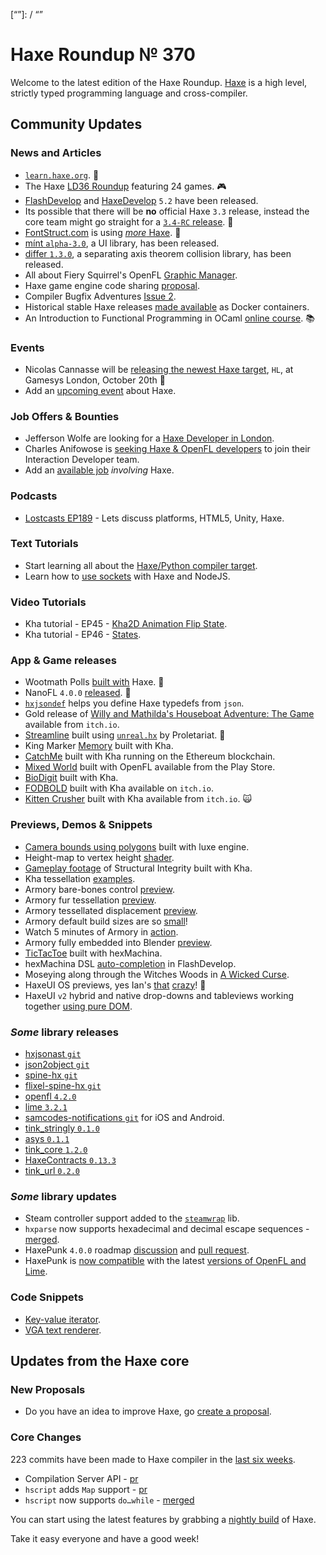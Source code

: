 [_template]: ../templates/roundup.html
[date]: / "2016-10-08 11:04:00"
[modified]: / "2016-10-09 09:50:00"
[published]: / "2016-10-09 10:00:00"
[description]: / "The latest news covering the Haxe community, featuring learn.haxe.org, LD36 roundup, mínt, differ, HaxeDevelop, the newest compiler target and more!"
[“”]: / “”

# Haxe Roundup № 370

Welcome to the latest edition of the Haxe Roundup. [Haxe](http://haxe.org/?utm_source=haxe.io) is a high level, strictly typed programming language and cross-compiler.

## Community Updates

### News and Articles

- [`learn.haxe.org`](http://learn.haxe.org/). :tada:
- The Haxe [LD36 Roundup](https://haxe.io/ld/36/) featuring 24 games. :video_game:
- [FlashDevelop](http://www.flashdevelop.org/community/viewtopic.php?f=11&t=12683&utm_content=buffer800ef&utm_medium=social&utm_source=twitter.com&utm_campaign=buffer) and [HaxeDevelop](http://haxedevelop.org/blog/2016-09-19/opening-doors.html) `5.2` have been released.
- Its possible that there will be __no__ official Haxe `3.3` release, instead the core team might go straight for a [`3.4-RC` release](https://groups.google.com/d/msg/haxelang/bj-3ANrTmSQ/-GbbqM4zAgAJ). :star2:
- [FontStruct.com](http://fontstruct.com/) is using [_more_ Haxe](https://groups.google.com/d/msg/haxelang/UmC4-qMzP9c/hZY8KnUmBAAJ). :star2:
- [mínt `alpha-3.0`](https://twitter.com/snowkitorg/status/773113374645321728), a UI library, has been released.
- [differ `1.3.0`](https://twitter.com/snowkitorg/status/777703311474589696), a separating axis theorem collision library, has been released.
- All about Fiery Squirrel's OpenFL [Graphic Manager](https://twitter.com/fierysquirrel/status/771588580397375488).
- Haxe game engine code sharing [proposal](https://groups.google.com/d/msg/haxelang/UWqMotIHnYo/DMuDeRpRBAAJ).
- Compiler Bugfix Adventures [Issue 2](https://twitter.com/cambiatajonas/status/783395440343613440).
- Historical stable Haxe releases [made available](https://twitter.com/kevinresol/status/783676476075876353) as Docker containers.
- An Introduction to Functional Programming in OCaml [online course](https://twitter.com/MatthijsKamstra/status/772386787633299456). :books:

### Events

- Nicolas Cannasse will be [releasing the newest Haxe target](https://twitter.com/ncannasse/status/781461240497397760), `HL`, at Gamesys London, October 20th :star2: 
- Add an [upcoming event](https://github.com/skial/haxe.io/labels/events) about Haxe.

### Job Offers & Bounties

- Jefferson Wolfe are looking for a [Haxe Developer in London](https://twitter.com/Jefferson_Wolfe/status/783300475286347776).
- Charles Anifowose is [seeking Haxe & OpenFL developers](https://github.com/skial/haxe.io/issues/341) to join their Interaction Developer team.
- Add an [available job](https://github.com/skial/haxe.io/labels/jobs) _involving_ Haxe.

### Podcasts

 - [Lostcasts EP189](https://twitter.com/LostDecadeGames/status/773315265324986368) - Lets discuss platforms, HTML5, Unity, Haxe.

### Text Tutorials

- Start learning all about the [Haxe/Python compiler target](https://matthijskamstra.github.io/haxepython/).
- Learn how to [use sockets](http://matthijskamstra.github.io/haxenode/12socket/example.html) with Haxe and NodeJS.

### Video Tutorials

- Kha tutorial - EP45 - [Kha2D Animation Flip State](https://www.youtube.com/watch?v=JUE7v5Ri2kw).
- Kha tutorial - EP46 - [States](https://www.youtube.com/watch?v=5ppNakoJKk8).

### App & Game releases

- Wootmath Polls [built with](https://twitter.com/Jeff__Ward/status/783415728183455744) Haxe. :star2: 
- NanoFL `4.0.0` [released](https://twitter.com/yar3333_ru/status/778685188763025410). :star2: 
- [`hxjsondef`](https://twitter.com/MatthijsKamstra/status/778336473728835584) helps you define Haxe typedefs from `json`.
- Gold release of [Willy and Mathilda's Houseboat Adventure: The Game](https://ibwwg.itch.io/mathildagame) available from `itch.io`.
- [Streamline](https://twitter.com/cwaneck/status/781982864225267713) built using [`unreal.hx`](https://github.com/proletariatgames/unreal.hx) by Proletariat. :star2: 
- King Marker [Memory](https://twitter.com/JohnDoughty6/status/783518546928295936) built with Kha.
- [CatchMe](https://twitter.com/wighawag/status/773565162594897920) built with Kha running on the Ethereum blockchain.
- [Mixed World](https://twitter.com/lillden/status/783223849676595200) built with OpenFL available from the Play Store.
- [BioDigit](https://twitter.com/melon404/status/780967657193349120) built with Kha.
- [FODBOLD](https://twitter.com/lewislepton/status/772179919094808576) built with Kha available on `itch.io`.
- [Kitten Crusher](https://twitter.com/lewislepton/status/780491348487106561) built with Kha available from `itch.io`. :scream_cat:

### Previews, Demos & Snippets

- [Camera bounds using polygons](https://twitter.com/EdoardoLopes/status/784216564862160900) built with luxe engine.
- Height-map to vertex height [shader](https://twitter.com/keymaster_/status/783453183712657408).
- [Gameplay footage](https://twitter.com/aoemaniac/status/783437365184491521) of Structural Integrity built with Kha.
- Kha tessellation [examples](https://twitter.com/luboslenco/status/781236070839160832).
- Armory bare-bones control [preview](https://twitter.com/luboslenco/status/783286850530205698).
- Armory fur tessellation [preview](https://twitter.com/luboslenco/status/781905683897810945).
- Armory tessellated displacement [preview](https://twitter.com/luboslenco/status/780837890771324928).
- Armory default build sizes are so [small](https://twitter.com/luboslenco/status/779305717564137472)!
- Watch 5 minutes of Armory in [action](https://twitter.com/luboslenco/status/776773070686158848).
- Armory fully embedded into Blender [preview](https://twitter.com/luboslenco/status/775050383857156097).
- [TicTacToe](https://twitter.com/_hexmachina/status/778882503511773186) built with hexMachina.
- hexMachina DSL [auto-completion](https://twitter.com/francisbourre/status/778149737673461761) in FlashDevelop.
- Moseying along through the Witches Woods in [A Wicked Curse](https://twitter.com/ericmbernier/status/777673778398580736).
- HaxeUI OS previews, yes Ian's [that](https://twitter.com/IanHarrigan1982/status/776075492793413632) [crazy](https://twitter.com/IanHarrigan1982/status/781142115468337152)! :star2: 
- HaxeUI `v2` hybrid and native drop-downs and tableviews working together [using pure DOM](https://twitter.com/IanHarrigan1982/status/771041045031292933).

### *Some* library releases

- [hxjsonast `git`](https://github.com/nadako/hxjsonast/)
- [json2object `git`](https://github.com/elnabo/json2object)
- [spine-hx `git`](https://github.com/jeremyfa/spine-hx)
- [flixel-spine-hx `git`](https://github.com/jeremyfa/flixel-spine-hx)
- [openfl `4.2.0`](https://twitter.com/Open_FL/status/778683755531677696)
- [lime `3.2.1`](https://twitter.com/Open_FL/status/778683755531677696)
- [samcodes-notifications `git`](https://github.com/Tw1ddle/samcodes-notifications) for iOS and Android.
- [tink_stringly `0.1.0`](http://lib.haxe.org/p/tink_stringly)
- [asys `0.1.1`](http://lib.haxe.org/p/asys)
- [tink_core `1.2.0`](http://lib.haxe.org/p/tink_core)
- [HaxeContracts `0.13.3`](http://lib.haxe.org/p/HaxeContracts)
- [tink_url `0.2.0`](http://lib.haxe.org/p/tink_url)
 
### *Some* library updates

- Steam controller support added to the [`steamwrap`](https://twitter.com/larsiusprime/status/781140130329276417) lib.
- `hxparse` now supports hexadecimal and decimal escape sequences - [merged](https://github.com/Simn/hxparse/pull/48).
- HaxePunk `4.0.0` roadmap [discussion](https://github.com/HaxePunk/HaxePunk/issues/392) and [pull request](https://github.com/HaxePunk/HaxePunk/pull/396).
- HaxePunk is [now compatible](https://twitter.com/bendmorris/status/783334660466020353) with the latest [versions of OpenFL and Lime](https://github.com/HaxePunk/HaxePunk/pull/406).

### Code Snippets

- [Key-value iterator](https://twitter.com/RealyUniqueName/status/782900653278519296).
- [VGA text renderer](https://github.com/HaxeFoundation/code-cookbook/issues/55).

## Updates from the Haxe core

### New Proposals

- Do you have an idea to improve Haxe, go [create a proposal].

### Core Changes

223 commits have been made to Haxe compiler in the [last six weeks].

- Compilation Server API - [pr](https://github.com/HaxeFoundation/haxe/pull/5700)
- `hscript` adds `Map` support - [pr](https://github.com/HaxeFoundation/hscript/pull/49)
- `hscript` now supports `do…while` - [merged](https://github.com/HaxeFoundation/hscript/pull/51)

You can start using the latest features by grabbing a [nightly build] of Haxe.

Take it easy everyone and have a good week!

[last six weeks]: https://github.com/issues?utf8=%E2%9C%93&q=closed%3A2016-08-29..2016-10-08+org%3Ahaxefoundation+is%3Aclosed+
[nightly build]: http://build.haxe.org
[create a proposal]: https://github.com/HaxeFoundation/haxe-evolution
